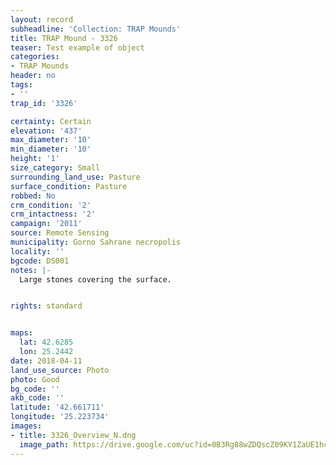 ```yaml
---
layout: record
subheadline: 'Collection: TRAP Mounds'
title: TRAP Mound - 3326
teaser: Test example of object
categories:
- TRAP Mounds
header: no
tags:
- ''
trap_id: '3326'

certainty: Certain
elevation: '437'
max_diameter: '10'
min_diameter: '10'
height: '1'
size_category: Small
surrounding_land_use: Pasture
surface_condition: Pasture
robbed: No
crm_condition: '2'
crm_intactness: '2'
campaign: '2011'
source: Remote Sensing
municipality: Gorno Sahrane necropolis
locality: ''
bgcode: DS001
notes: |-
  Large stones covering the surface.


rights: standard


maps:
  lat: 42.6285
  lon: 25.2442
date: 2018-04-11
land_use_source: Photo
photo: Good
bg_code: ''
akb_code: ''
latitude: '42.661711'
longitude: '25.223734'
images:
- title: 3326_Overview_N.dng
  image_path: https://drive.google.com/uc?id=0B3Rg88wZDQscZ09KY1ZaUE1hcUU
---
```

